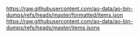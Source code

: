 https://raw.githubusercontent.com/ao-data/ao-bin-dumps/refs/heads/master/formatted/items.json
https://raw.githubusercontent.com/ao-data/ao-bin-dumps/refs/heads/master/items.jsons